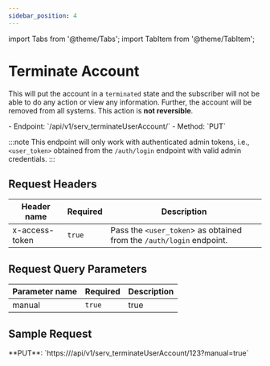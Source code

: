 ```yaml
---
sidebar_position: 4
---
```

import Tabs from '@theme/Tabs';
import TabItem from '@theme/TabItem';

# Terminate Account

This will put the account in a `terminated` state and the subscriber will not be able to do any action or view any information. Further, the account will be removed from all systems. This action is **not reversible**.

<div className="custom-block-peach">
- Endpoint: `/api/v1/serv_terminateUserAccount/<user_id>` 
- Method: `PUT`
</div>

:::note
This endpoint will only work with authenticated admin tokens, i.e., `<user_token>` obtained from the `/auth/login` endpoint with valid admin credentials.
:::

## Request Headers

|Header name|Required|Description|
|---|---|---|
|x-access-token|`true`|Pass the `<user_token`> as obtained from the `/auth/login` endpoint.|

## Request Query Parameters

|Parameter name|Required|Description|
|---|---|---|
|manual|`true`|true|

## Sample Request
<div className="custom-block-green">
	 **PUT**: `https://<api_url>/api/v1/serv_terminateUserAccount/123?manual=true`
</div>